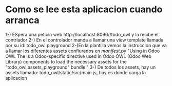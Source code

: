 # Como se lee esta aplicacion cuando arranca

1-) ESpera una peticin web http://localhost:8096//todo_owl y la recibe el contrlador
2-) En el controlador manda a llamar una view template llamada por su id:  todo_owl.playground
2-)En la plantilla vemos la instruccion  <t t-call-assets="todo_owl.assets_playground"/> que va a llamar los diferentes assets confiurados en _manifest_.py
  "Using <t t-call-assets="todo_owl.assets_playground"/> in Odoo OWL
The <t t-call-assets="todo_owl.assets_playground"/> is a Odoo-specific directive used in Odoo OWL (Odoo Web Library) components to load the necessary assets for the "todo_owl.assets_playground" bundle."
3-) De todos los assets, hay un assets llamado: todo_owl/static/src/main.js, hay es donde carga la aplicacion